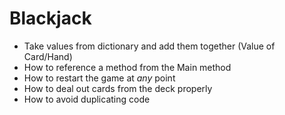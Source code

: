 # Blackjack

- Take values from dictionary and add them together (Value of Card/Hand)
- How to reference a method from the Main method
- How to restart the game at _any_ point
- How to deal out cards from the deck properly
- How to avoid duplicating code
